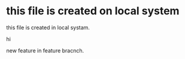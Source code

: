 # this file is created on local system

this file is created in local systam.

hi

new feature in feature bracnch.
